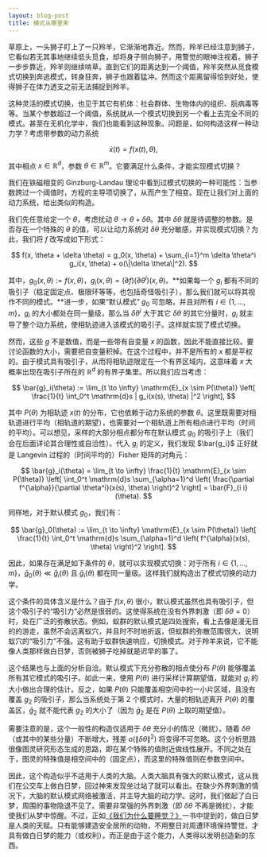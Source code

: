 ```yaml
---
layout: blog-post
title: 模式从哪里来
---
```


草原上，一头狮子盯上了一只羚羊，它渐渐地靠近。然而，羚羊已经注意到狮子，它看似若无其事地继续低头觅食，却将身子侧向狮子，用警觉的眼神注视着。狮子一步步靠近，羚羊则继续啃草。直到它们的距离达到一个阈值，羚羊突然从觅食模式切换到奔逃模式，转身狂奔，狮子也跟着猛冲。然而这个距离留得恰到好处，使得狮子在体力透支之前无法捕捉到羚羊。

这种灵活的模式切换，也见于其它有机体：社会群体、生物体内的组织、朊病毒等等。当某个参数超过一个阈值，系统就从一个模式切换到另一个看上去完全不同的模式。甚至在无机化学中，我们也能看到这种现象。问题是，如何构造这样一种动力学？考虑带参数的动力系统

$$ \dot{x}(t) = f(x(t), \theta), $$

其中相点 $x \in \mathbb{R}^d$，参数 $\theta \in \mathbb{R}^m$。它要满足什么条件，才能实现模式切换？

我们在铁磁相变的 Ginzburg-Landau 理论中看到过模式切换的一种可能性：当参数跨过一个阈值时，方程的主导项切换了，从而产生了相变。现在让我们对上面的动力系统，给出类似的构造。

我们先任意给定一个 $\theta$，考虑扰动 $\theta \to \theta + \delta \theta$。其中 $\delta \theta$ 就是待调整的参数。是否存在一个特殊的 $\theta$ 的值，可以让动力系统对 $\delta \theta$ 充分敏感，并实现模式切换？为此，我们将 $f$ 改写成如下形式：

$$ f(x, \theta + \delta \theta) = g_0(x, \theta) + \sum_{i=1}^m \delta \theta^i g_i(x, \theta) + o(\|\delta \theta\|^2). $$

其中，$g_0(x, \theta) := f(x, \theta)$，$g_i(x, \theta) = (\partial f)(\partial \theta^i)(x, \theta)$。**如果每一个 $g_i$ 都有不同的吸引子（稳定固定点、极限环等等，也包括奇怪吸引子），那么我们就可以将其视作不同的模式。**进一步，如果“默认模式” $g_0$ 可忽略，并且对所有 $i \in \{1, \ldots, m\}$，$g_i$ 的大小都处在同一量级，那么当 $\delta \theta^i$ 大于其它 $\delta \theta$ 的其它分量时，$g_i$ 就主导了整个动力系统，使相轨迹进入该模式的吸引子。这样就实现了模式切换。

然而，这些 $g$ 不是数值，而是一些带有自变量 $x$ 的函数，因此不能直接比较。要讨论函数的大小，需要把自变量积掉。在这个过程中，并不是所有的 $x$ 都是平权的。由于模式具有吸引子，从而将相轨迹限定在一个有界区域内，这意味着 $x$ 大概率出现在吸引子所在的 $\mathbb{R}^d$ 的有界子集里。所以我们应当考虑：

$$ \bar{g}_i(\theta) := \lim_{t \to \infty} \mathrm{E}_{x \sim P(\theta)} \left[ \frac{1}{t} \int_0^t \mathrm{d}s | g_i(x(s), \theta) |^2 \right], $$

其中 $P(\theta)$ 为相轨迹 $x(t)$ 的分布，它也依赖于动力系统的参数 $\theta$。这里既需要对相轨道进行平均（相轨道的期望），也需要对一个相轨道上所有相点进行平均（时间的平均）。可以想见，采样的大部分相点都分布在默认模式 $g_0$ 的吸引子上（我们会在后面详论其合理性或自洽性）。代入 $g_i$ 的定义，我们发现 $\bar{g_i}$ 正好就是 Langevin 过程的（时间平均的）Fisher 矩阵的对角元：

$$ \bar{g}_i(\theta) = \lim_{t \to \infty} \frac{1}{t} \mathrm{E}_{x \sim P(\theta)} \left[ \int_0^t \mathrm{d}s \sum_{\alpha=1}^d \left( \frac{\partial f^{\alpha}}{\partial \theta^i}(x(s), \theta) \right)^2 \right] = \bar{F}_{i i}(\theta). $$

同样地，对于默认模式 $g_0$，我们有：

$$ \bar{g}_0(\theta) := \lim_{t \to \infty} \mathrm{E}_{x \sim P(\theta)} \left[ \frac{1}{t} \int_0^t \mathrm{d}s \sum_{\alpha=1}^d \left( f^{\alpha}(x(s), \theta) \right)^2 \right]. $$

因此，如果存在满足如下条件的 $\theta$，就可以实现模式切换：对于所有 $i \in \{1, \ldots, m\}$，$\bar{g}_0(\theta) \ll \bar{g}_i(\theta)$ 且 $\bar{g}_i(\theta)$ 都在同一量级。这样我们就构造出了模式切换的动力学。

这个条件的具体含义是什么？由于 $f(x, \theta)$ 很小，默认模式虽然也具有吸引子，但这个吸引子的“吸引力”必然是很弱的。这使得系统在没有外界刺激（即 $\delta \theta = 0$）时，处在广泛的弥散状态。例如，蚁群的默认模式是四处搜索，看上去像是漫无目的的游走，虽然不会远离蚁穴，并且时不时地折返，但蚁群的弥散范围很大，说明蚁穴的“吸引力”不强。这有助于蚁群快速响应，切换模式。对于羚羊来说，它不能像人类那样做白日梦，否则被狮子吃掉就是迟早的事了。

这个结果也与上面的分析自洽。默认模式下充分弥散的相点使分布 $P(\theta)$ 能够覆盖所有其它模式的吸引子。如此一来，使用 $P(\theta)$ 进行采样计算期望值，就能对 $g_i$ 的大小做出合理的估计。反之，如果 $P(\theta)$ 只能覆盖相空间中的一小片区域，且没有覆盖 $g_2$ 的吸引子，那么当系统处于第 $2$ 个模式时，大量的相轨迹离开 $P(\theta)$ 的覆盖区，$\bar{g}_2$ 就不能代表 $g_2$ 的大小了（因为 $\bar{g}_2$ 是在 $P(\theta)$ 上取的期望值）。

需要注意的是，这个一般性的构造仅适用于 $\delta \theta$ 充分小的情况（微扰）。随着 $\delta \theta$（或其中的某些分量）不断增大，残差 $o(\|\delta \theta\|^2)$ 将变得不可忽略。这个分析思路很像图灵研究形态生成的思路，即在某个特殊的值附近做线性展开。不同之处在于，图灵的特殊值是相空间中的（固定点），而这里的特殊值则在参数空间中。

因此，这个构造似乎不适用于人类的大脑。人类大脑具有强大的默认模式，这从我们在公交车上做白日梦，回过神来发现坐过站了就可以看出。在缺少外界刺激的情况下，大脑的默认模式网络被激活，并主导大脑的动力学。这时，我们做起了白日梦，周围的事物隐退不见了。需要非常强的外界刺激（即 $\delta \theta$ 不再是微扰），才能使我们从梦中惊醒。不过，正如[《我们为什么要睡觉？》](https://book.douban.com/subject/35332778/)一书中提到的，做白日梦是人类的天赋。只有能够建造安全居所的动物，不用整日对周遭环境保持警觉，才具有做白日梦的能力（或权利）。而正是由于这个能力，人类得以发明创造新的东西。

